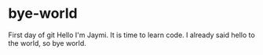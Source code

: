 # bye-world
First day of git
Hello I'm Jaymi.
It is time to learn code.
I already said hello to the world, so bye world. 
